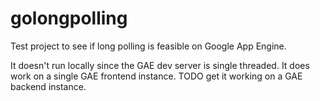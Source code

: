 golongpolling
=============

Test project to see if long polling is feasible on Google App Engine.

It doesn't run locally since the GAE dev server is single threaded.
It does work on a single GAE frontend instance.
TODO get it working on a GAE backend instance.
